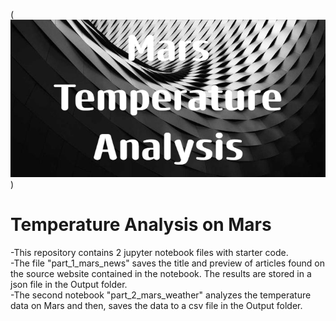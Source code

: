 (![alt text](Mars_Temperature_Analysis.png))


# Temperature Analysis on Mars
-This repository contains 2 jupyter notebook files with starter code.<br>
-The file "part_1_mars_news" saves the title and preview of articles found on the source website contained in the notebook.
The results are stored in a json file in the Output folder.<br>
-The second notebook "part_2_mars_weather" analyzes the temperature data on Mars and then, saves the data to a csv file in the Output folder.

